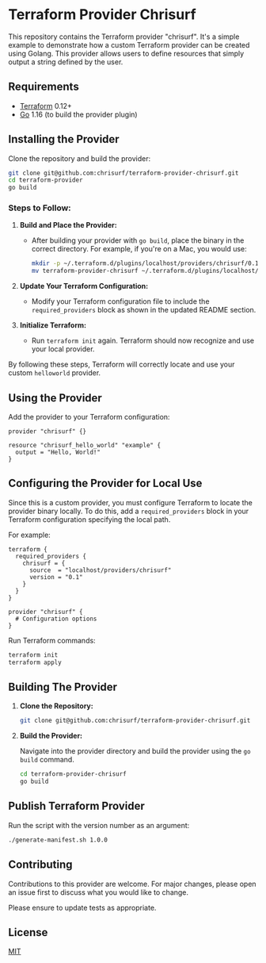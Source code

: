 # Terraform Provider Chrisurf

This repository contains the Terraform provider "chrisurf". It's a simple example to demonstrate how a custom Terraform provider can be created using Golang. This provider allows users to define resources that simply output a string defined by the user.

## Requirements

- [Terraform](https://www.terraform.io/downloads.html) 0.12+
- [Go](https://golang.org/dl/) 1.16 (to build the provider plugin)

## Installing the Provider

Clone the repository and build the provider:

```bash
git clone git@github.com:chrisurf/terraform-provider-chrisurf.git
cd terraform-provider
go build
```

### Steps to Follow:

1. **Build and Place the Provider:**

   - After building your provider with `go build`, place the binary in the correct directory. For example, if you're on a Mac, you would use:
     ```bash
     mkdir -p ~/.terraform.d/plugins/localhost/providers/chrisurf/0.1/darwin_amd64/
     mv terraform-provider-chrisurf ~/.terraform.d/plugins/localhost/providers/chrisurf/0.1/darwin_amd64/
     ```

2. **Update Your Terraform Configuration:**

   - Modify your Terraform configuration file to include the `required_providers` block as shown in the updated README section.

3. **Initialize Terraform:**
   - Run `terraform init` again. Terraform should now recognize and use your local provider.

By following these steps, Terraform will correctly locate and use your custom `helloworld` provider.

## Using the Provider

Add the provider to your Terraform configuration:

```hcl
provider "chrisurf" {}

resource "chrisurf_hello_world" "example" {
  output = "Hello, World!"
}
```

## Configuring the Provider for Local Use

Since this is a custom provider, you must configure Terraform to locate the provider binary locally. To do this, add a `required_providers` block in your Terraform configuration specifying the local path.

For example:

```hcl
terraform {
  required_providers {
    chrisurf = {
      source  = "localhost/providers/chrisurf"
      version = "0.1"
    }
  }
}

provider "chrisurf" {
  # Configuration options
}
```

Run Terraform commands:

```bash
terraform init
terraform apply
```

## Building The Provider

1. **Clone the Repository:**

   ```bash
   git clone git@github.com:chrisurf/terraform-provider-chrisurf.git
   ```

2. **Build the Provider:**

   Navigate into the provider directory and build the provider using the `go build` command.

   ```bash
   cd terraform-provider-chrisurf
   go build
   ```

## Publish Terraform Provider

Run the script with the version number as an argument:

```sh
./generate-manifest.sh 1.0.0
```

## Contributing

Contributions to this provider are welcome. For major changes, please open an issue first to discuss what you would like to change.

Please ensure to update tests as appropriate.

## License

[MIT](https://github.com/chrisurf/terraform-provider-chrisurf/blob/main/LICENSE)

